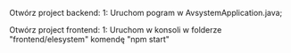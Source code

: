 Otwórz project backend:
    1: Uruchom pogram w AvsystemApplication.java;

Otwórz project frontend:
    1: Uruchom w konsoli w folderze "frontend/elesystem" komendę "npm start"
